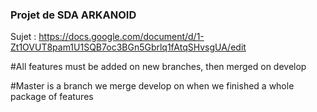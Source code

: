 ### Projet de SDA ARKANOID 

 Sujet : https://docs.google.com/document/d/1-Zt1OVUT8pam1U1SQB7oc3BGn5Gbrlq1fAtqSHvsgUA/edit

#All features must be added on new branches, then merged on develop

#Master is a branch we merge develop on when we finished a whole package of features

